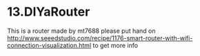 # 13.DIYaRouter
This is a router made by mt7688
please put hand on http://www.seeedstudio.com/recipe/1176-smart-router-with-wifi-connection-visualization.html to get more info
